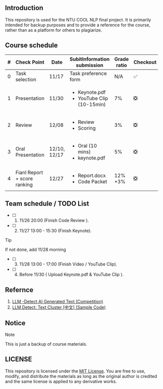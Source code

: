## Introduction

This repository is used for the NTU COOL NLP final project. It is primarily intended for backup purposes and to provide a reference for the course, rather than as a platform for others to plagiarize.

## Course schedule

| # | Check Point | Date | SubitInformation submission | Grade ratio | Checkout | Note |
| - | ----------- | ---- | --------------------------- | ----------- | -------- | ---- |
| 0 | Task selection | 11/17 | Task preference form | N/A | ✅ | N/A |
| 1 | Presentation | 11/30 | <ul><li>Keynote.pdf</li><li>YouTube Clip (10-15min)</li></ul> | 7% | ❎ | N/A |
| 2 | Review | 12/08 | <ul><li>Review </li><li>Scoring </li></ul> | 3% | ❎ | N/A |
| 3 | Oral Presentation | 12/10, 12/17 | <ul><li>Oral (10 mins)</li><li>keynote.pdf </li></ul> | 5% | ❎ | N/A |
| 4 |  Fianl Report + score ranking | 12/27 | <ul><li> Report.docx </li><li>Code Packet </li></ul> | 12% +3% | ❎ | N/A |


## Team schedule / TODO List

- [ ] 1. 11/26 20:00 (Finish Code Review ).
- [ ] 2. 11/27 13:00 - 15:30 (Finish Keynote).
> [!TIP]
> If not done, add 11/28 morning
- [ ] 3. 11/28 13:00 - 17:00 (Finish Video / YouTube Clip).
- [ ] 4. Before 11/30 ( Upload Keynote.pdf & YouTube Clip ).

## Refernce

1. [LLM -Detect AI Generated Text (Competition)](https://www.kaggle.com/competitions/llm-detect-ai-generated-text/data)
2. [LLM Detect: Text Cluster [中文] (Sample Code)](https://www.kaggle.com/code/finlay/llm-detect-text-cluster)

## Notice

> [!NOTE]
> This is just a backup of course materials.

## LICENSE

This repository is licensed under the [MIT License](LICENSE). You are free to use, modify, and distribute the materials as long as the original author is credited and the same license is applied to any derivative works.
